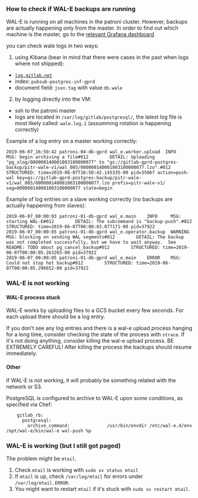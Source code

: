### How to check if WAL-E backups are running

WAL-E is running on all machines in the patroni cluster. However, backups are actually happening only from the master. In order to find out which machine is the master, go to the [relevant Grafana dashboard](https://dashboards.gitlab.net/d/000000244/postgresql-replication-overview?orgId=1)

you can check wale logs in two ways:
1. using Kibana (bear in mind that there were cases in the past when logs where not shipped):
  - [`log.gitlab.net`](log.gitlab.net)
  - index: `pubsub-postgres-inf-gprd`
  - document field: `json.tag` with value `db.wale`
2. by logging directly into the VM:
  - ssh to the patroni master
  - logs are located in `/var/log/gitlab/postgresql/`, the latest log file is most likely called: `wale.log.1` (assumming rotation is happening correctly)


Example of a log entry on a master working correctly:
```
2019-06-07_16:50:42 patroni-04-db-gprd wal_e.worker.upload  INFO     MSG: begin archiving a file#012        DETAIL: Uploading "pg_xlog/000000140001003100000077" to "gs://gitlab-gprd-postgres-backup/pitr-wale-v1/wal_005/000000140001003100000077.lzo".#012        STRUCTURED: time=2019-06-07T16:50:42.145335-00 pid=35067 action=push-wal key=gs://gitlab-gprd-postgres-backup/pitr-wale-v1/wal_005/000000140001003100000077.lzo prefix=pitr-wale-v1/ seg=000000140001003100000077 state=begin
```

Example of log entries on a slave working correctly (no backups are actually happening from slaves):
```
2019-06-07_00:00:03 patroni-01-db-gprd wal_e.main    INFO     MSG: starting WAL-E#012        DETAIL: The subcommand is "backup-push".#012        STRUCTURED: time=2019-06-07T00:00:03.077171-00 pid=37922
2019-06-07_00:00:05 patroni-01-db-gprd wal_e.operator.backup  WARNING  MSG: blocking on sending WAL segments#012        DETAIL: The backup was not completed successfully, but we have to wait anyway.  See README: TODO about pg_cancel_backup#012        STRUCTURED: time=2019-06-07T00:00:05.263203-00 pid=37922
2019-06-07_00:00:05 patroni-01-db-gprd wal_e.main    ERROR    MSG: Could not stop hot backup#012        STRUCTURED: time=2019-06-07T00:00:05.296652-00 pid=37922
```

### WAL-E is not working

#### WAL-E process stuck ####

WAL-E works by uploading files to a GCS bucket every few seconds. For each upload there should be a log entry.

If you don't see any log entries and there is a wal-e upload process hanging for a long time, consider checking the state of the process with `strace`. If it's not doing anything, consider killing the wal-e upload process. BE EXTREMELY CAREFUL! After killing the process the backups should resume immediately.

#### Other ####

If WAL-E is not working, it will probably be something related with the network or S3.

PostgreSQL is configured to archive to WAL-E upon some conditions, as specified via Chef:
```
    gitlab_rb:
      postgresql:
        archive_command:              /usr/bin/envdir /etc/wal-e.d/env /opt/wal-e/bin/wal-e wal-push %p
```

### WAL-E is working (but I still got paged)

The problem might be `mtail`.

1. Check `mtail` is working with `sudo sv status mtail`
1. If `mtail` is up, check `/var/log/mtail` for errors under `/var/log/mtail.ERROR`.
1. You might want to restart `mtail` if it's stuck with `sudo sv restart mtail`.
